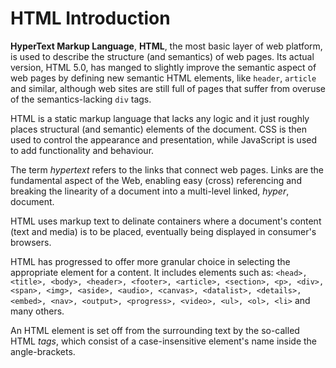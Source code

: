 # HTML Introduction

**HyperText Markup Language**, **HTML**, the most basic layer of web platform, is used to describe the structure (and semantics) of web pages. Its actual version, HTML 5.0, has manged to slightly improve the semantic aspect of web pages by defining new semantic HTML elements, like `header`, `article` and similar, although web sites are still full of pages that suffer from overuse of the semantics-lacking `div` tags.

HTML is a static markup language that lacks any logic and it just roughly places structural (and semantic) elements of the document. CSS is then used to control the appearance and presentation, while JavaScript is used to add functionality and behaviour.

The term *hypertext* refers to the links that connect web pages. Links are the fundamental aspect of the Web, enabling easy (cross) referencing and breaking the linearity of a document into a multi-level linked, *hyper*, document.

HTML uses markup text to delinate containers where a document's content (text and media) is to be placed, eventually being displayed in consumer's browsers.

HTML has progressed to offer more granular choice in selecting the appropriate element for a content. It includes elements such as: `<head>, <title>, <body>, <header>, <footer>, <article>, <section>, <p>, <div>, <span>, <img>, <aside>, <audio>, <canvas>, <datalist>, <details>, <embed>, <nav>, <output>, <progress>, <video>, <ul>, <ol>, <li>` and many others.

An HTML element is set off from the surrounding text by the so-called HTML *tags*, which consist of a case-insensitive element's name inside the angle-brackets.
